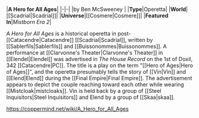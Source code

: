 |**A Hero for All Ages**|
|-|-|
|by  Ben McSweeney |
|**Type**|Operetta|
|**World**|[[Scadrial\|Scadrial]]|
|**Universe**|[[Cosmere\|Cosmere]]|
|**Featured In**|*Mistborn Era 2*|

*A Hero for All Ages* is a historical operetta in post-[[Catacendre\|Catacendre]] [[Scadrial\|Scadrial]], written by [[Sablerfils\|Sablerfils]] and [[Buissonommes\|Buissonommes]].
A performance at [[Clarvonne's Theater\|Clarvonne's Theater]] in [[Elendel\|Elendel]] was advertised in *The House Record* on the 1st of Doxil, 342 [[Catacendre\|PC]]. The title is a play on the term "[[Hero of Ages\|Hero of Ages]]", and the operetta presumably tells the story of [[Vin\|Vin]] and [[Elend\|Elend]] during the [[Final Empire\|Final Empire]]. The advertisement appears to depict the couple reaching toward each other while wearing [[Mistcloak\|mistcloaks]]. Vin is held back by a group of [[Steel Inquisitors\|Steel Inquisitors]] and Elend by a group of [[Skaa\|skaa]].



https://coppermind.net/wiki/A_Hero_for_All_Ages
